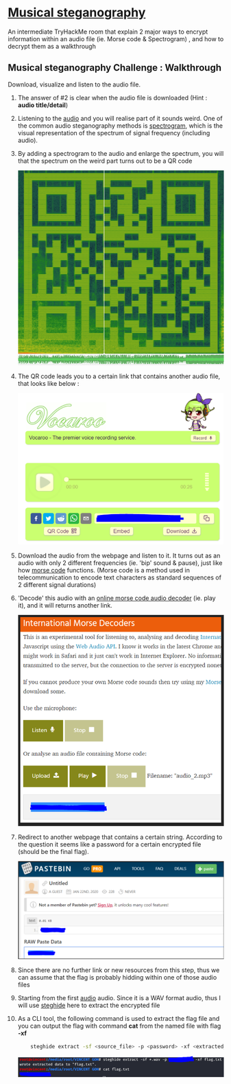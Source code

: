 # [Musical steganography](https://tryhackme.com/room/musicalstego)
An intermediate TryHackMe room that explain 2 major ways to encrypt information within an audio file (ie. Morse code & Spectrogram) , and how to decrypt them as a walkthrough

## Musical steganography Challenge : Walkthrough

Download, visualize and listen to the audio file. 

1. The answer of #2 is clear when the audio file is downloaded (Hint : __audio title/detail__)

2. Listening to the [audio](./src/audio_1.wav) and you will realise part of it sounds weird. One of the common audio steganography methods is [spectrogram](https://en.wikipedia.org/wiki/Spectrogram), which is the visual representation of the spectrum of signal frequency (including audio).

3. By adding a spectrogram to the audio and enlarge the spectrum, you will that the spectrum on the weird part turns out to be a QR code

    ![Embedded QR code from the spectrogram](./img/audio_1_qrcode.png)

4. The QR code leads you to a certain link that contains another audio file, that looks like below :

    ![Redirected to a webpage that contains another audio file](./img/audio_1_leads_to_audio_2.png)

5. Download the audio from the webpage and listen to it. It turns out as an audio with only 2 different frequencies (ie. 'bip' sound & pause), just like how [morse code](https://en.wikipedia.org/wiki/Morse_code) functions. (Morse code is a method used in telecommunication to encode text characters as standard sequences of 2 different signal durations)

6. 'Decode' this audio with an [online morse code audio decoder](https://morsecode.world/international/decoder/audio-decoder-adaptive.html) (ie. play it), and it will returns another link.

    ![Result of decoded morse code audio](./img/audio_2_morse_code.png)

7. Redirect to another webpage that contains a certain string. According to the question it seems like a password for a certain encrypted file (should be the final flag).

    ![How the webpage looks like, which is where I got the password](./img/audio_2_leads_to_password.png)

8. Since there are no further link or new resources from this step, thus we can assume that the flag is probably hidding within one of those audio files

9. Starting from the first [audio](./src/audio_1.wav) audio. Since it is a WAV format audio, thus I will use [steghide](https://github.com/StefanoDeVuono/steghide) here to extract the encrypted file

10. As a CLI tool, the following command is used to extract the flag file and you can output the flag with command **cat** from the named file with flag __-xf__

    ```Bash
        steghide extract -sf <source_file> -p <password> -xf <extracted_file_name>
    ```

    ![Commands used to extract the flag from the first audio given](./img/extract_flag_from_audio_1.png)